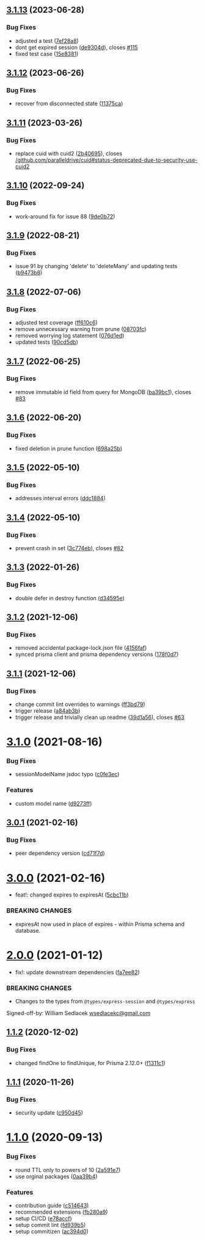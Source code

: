 ## [3.1.13](https://github.com/kleydon/prisma-session-store/compare/v3.1.12...v3.1.13) (2023-06-28)

### Bug Fixes

- adjusted a test ([7ef28a8](https://github.com/kleydon/prisma-session-store/commit/7ef28a8cfbbe042d860d7b8b6141fefb28aacf21))
- dont get expired session ([de9304d](https://github.com/kleydon/prisma-session-store/commit/de9304de9f44239c688f2daba2657604f24537e1)), closes [#115](https://github.com/kleydon/prisma-session-store/issues/115)
- fixed test case ([15e8381](https://github.com/kleydon/prisma-session-store/commit/15e8381ef1823ca1e8628782d57127005b4fcf8f))

## [3.1.12](https://github.com/kleydon/prisma-session-store/compare/v3.1.11...v3.1.12) (2023-06-26)

### Bug Fixes

- recover from disconnected state ([11375ca](https://github.com/kleydon/prisma-session-store/commit/11375cad776c0dba429a858b37b000693998598e))

## [3.1.11](https://github.com/kleydon/prisma-session-store/compare/v3.1.10...v3.1.11) (2023-03-26)

### Bug Fixes

- replace cuid with cuid2 ([2b40695](https://github.com/kleydon/prisma-session-store/commit/2b4069513b96de294e1084fd3dc7951675e91e63)), closes [/github.com/paralleldrive/cuid#status-deprecated-due-to-security-use-cuid2](https://github.com//github.com/paralleldrive/cuid/issues/status-deprecated-due-to-security-use-cuid2)

## [3.1.10](https://github.com/kleydon/prisma-session-store/compare/v3.1.9...v3.1.10) (2022-09-24)

### Bug Fixes

- work-around fix for issue 88 ([9de0b72](https://github.com/kleydon/prisma-session-store/commit/9de0b727974bcec8130ebaa3bd507656ba1ece73))

## [3.1.9](https://github.com/kleydon/prisma-session-store/compare/v3.1.8...v3.1.9) (2022-08-21)

### Bug Fixes

- issue 91 by changing 'delete' to 'deleteMany' and updating tests ([b9473b8](https://github.com/kleydon/prisma-session-store/commit/b9473b8c9db17f98e9c5c8285fcc5bc9920e95d0))

## [3.1.8](https://github.com/kleydon/prisma-session-store/compare/v3.1.7...v3.1.8) (2022-07-06)

### Bug Fixes

- adjusted test coverage ([ff610c6](https://github.com/kleydon/prisma-session-store/commit/ff610c690ba2454e9ddc9a43945cc372e66b4713))
- remove unnecessary warning from prune ([08703fc](https://github.com/kleydon/prisma-session-store/commit/08703fc3358221459ef0059903e5242f51b26824))
- removed worrying log statement ([076d1ed](https://github.com/kleydon/prisma-session-store/commit/076d1ed7a321c33d0924b1e8aaf6f89441599801))
- updated tests ([90cd5db](https://github.com/kleydon/prisma-session-store/commit/90cd5db44b7fc2a325bd20cf9fed9642436eefca))

## [3.1.7](https://github.com/kleydon/prisma-session-store/compare/v3.1.6...v3.1.7) (2022-06-25)

### Bug Fixes

- remove immutable id field from query for MongoDB ([ba39bc1](https://github.com/kleydon/prisma-session-store/commit/ba39bc1ed2c763eb5b99b43c1aece0098e63cb2b)), closes [#83](https://github.com/kleydon/prisma-session-store/issues/83)

## [3.1.6](https://github.com/kleydon/prisma-session-store/compare/v3.1.5...v3.1.6) (2022-06-20)

### Bug Fixes

- fixed deletion in prune function ([698a25b](https://github.com/kleydon/prisma-session-store/commit/698a25b42508f12eabfd74811fecdcfc29734c58))

## [3.1.5](https://github.com/kleydon/prisma-session-store/compare/v3.1.4...v3.1.5) (2022-05-10)

### Bug Fixes

- addresses interval errors ([ddc1884](https://github.com/kleydon/prisma-session-store/commit/ddc1884facfa5d88cd2bf1fdfafef5bc14ab23b4))

## [3.1.4](https://github.com/kleydon/prisma-session-store/compare/v3.1.3...v3.1.4) (2022-05-10)

### Bug Fixes

- prevent crash in set ([3c774eb](https://github.com/kleydon/prisma-session-store/commit/3c774eb5537ad70f17b273b4cc9e3cd4cdfd5e6f)), closes [#82](https://github.com/kleydon/prisma-session-store/issues/82)

## [3.1.3](https://github.com/kleydon/prisma-session-store/compare/v3.1.2...v3.1.3) (2022-01-26)

### Bug Fixes

- double defer in destroy function ([d34595e](https://github.com/kleydon/prisma-session-store/commit/d34595e083a397466271d9d8f88b44bf35d5a6d3))

## [3.1.2](https://github.com/kleydon/prisma-session-store/compare/v3.1.1...v3.1.2) (2021-12-06)

### Bug Fixes

- removed accidental package-lock.json file ([4156faf](https://github.com/kleydon/prisma-session-store/commit/4156faf78cc261a873a137067a11389ad038ef03))
- synced prisma client and prisma dependency versions ([178f0d7](https://github.com/kleydon/prisma-session-store/commit/178f0d7531bbca8a44d75d8417e2182e348478fb))

## [3.1.1](https://github.com/kleydon/prisma-session-store/compare/v3.1.0...v3.1.1) (2021-12-06)

### Bug Fixes

- change commit lint overrides to warnings ([ff3bd79](https://github.com/kleydon/prisma-session-store/commit/ff3bd79c65751db64e504a69d1c8b4815fdb5a03))
- trigger release ([a84ab3b](https://github.com/kleydon/prisma-session-store/commit/a84ab3b3266e399f2d744b579142552419e8a141))
- trigger release and trivially clean up readme ([39d1a56](https://github.com/kleydon/prisma-session-store/commit/39d1a56069b770845c8a28af76266d1d1c92b7e1)), closes [#63](https://github.com/kleydon/prisma-session-store/issues/63)

# [3.1.0](https://github.com/kleydon/prisma-session-store/compare/v3.0.1...v3.1.0) (2021-08-16)

### Bug Fixes

- sessionModelName jsdoc typo ([c0fe3ec](https://github.com/kleydon/prisma-session-store/commit/c0fe3ec043733d46fdea50719b9ad1849a51ed76))

### Features

- custom model name ([d9273ff](https://github.com/kleydon/prisma-session-store/commit/d9273ff96a9fad8dc43a9fd1ebcb318783275632))

## [3.0.1](https://github.com/kleydon/prisma-session-store/compare/v3.0.0...v3.0.1) (2021-02-16)

### Bug Fixes

- peer dependency version ([cd71f7d](https://github.com/kleydon/prisma-session-store/commit/cd71f7d1c6accf063e6701a6c21ce4b6695a483d))

# [3.0.0](https://github.com/kleydon/prisma-session-store/compare/v2.0.0...v3.0.0) (2021-02-16)

- feat!: changed expires to expiresAt ([5cbc11b](https://github.com/kleydon/prisma-session-store/commit/5cbc11bcf8f8a0b9255dd57e1eb64b0b923636d7))

### BREAKING CHANGES

- expiresAt now used in place of expires - within Prisma schema and database.

# [2.0.0](https://github.com/kleydon/prisma-session-store/compare/v1.1.2...v2.0.0) (2021-01-12)

- fix!: update downstream dependencies ([fa7ee82](https://github.com/kleydon/prisma-session-store/commit/fa7ee82a809420a7984b60576956fe6206db27e2))

### BREAKING CHANGES

- Changes to the types from `@types/express-session` and `@types/express`

Signed-off-by: William Sedlacek <wsedlacekc@gmail.com>

## [1.1.2](https://github.com/kleydon/prisma-session-store/compare/v1.1.1...v1.1.2) (2020-12-02)

### Bug Fixes

- changed findOne to findUnique, for Prisma 2.12.0+ ([f1311c1](https://github.com/kleydon/prisma-session-store/commit/f1311c12e7df3cec10ef1ff4cecaf305ed34ca91))

## [1.1.1](https://github.com/kleydon/prisma-session-store/compare/v1.1.0...v1.1.1) (2020-11-26)

### Bug Fixes

- security update ([c950d45](https://github.com/kleydon/prisma-session-store/commit/c950d45e7c52761f6ce0300de6d2e7e7deae0b1d))

# [1.1.0](https://github.com/kleydon/prisma-session-store/compare/v1.0.0...v1.1.0) (2020-09-13)

### Bug Fixes

- round TTL only to powers of 10 ([2a591e7](https://github.com/kleydon/prisma-session-store/commit/2a591e770d75caee27f4c95df10f975d169cc2b1))
- use orginal packages ([0aa39b4](https://github.com/kleydon/prisma-session-store/commit/0aa39b41e9a696365a0d7d753afb824abd94db76))

### Features

- contribution guide ([c514643](https://github.com/kleydon/prisma-session-store/commit/c5146434860b842bbbb9fc9c0e2b1ce9192e6568))
- recommended extensions ([fb280a9](https://github.com/kleydon/prisma-session-store/commit/fb280a9c9f86c448be12329f8570d3f09212ba14))
- setup CI/CD ([e78accf](https://github.com/kleydon/prisma-session-store/commit/e78accf7c302e08e15801bc54bcf894b565cd63b))
- setup commit lint ([fd939b5](https://github.com/kleydon/prisma-session-store/commit/fd939b56214fa40b9ac4745a05961fd7ee66306d))
- setup commitizen ([ac394d0](https://github.com/kleydon/prisma-session-store/commit/ac394d09401be1ba8c9329c016fa5f48368fb1cb))
